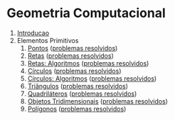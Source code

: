 Geometria Computacional
=======================

1. [Introducao](slides/intro/intro.pdf)
1. Elementos Primitivos
    1. [Pontos](slides/PT-1/PT-1.pdf) ([problemas resolvidos](problems/PT-1/PT-1.pdf))
    1. [Retas](slides/LN-1/LN-1.pdf) ([problemas resolvidos](problems/LN-1/LN-1.pdf))
    1. [Retas: Algoritmos](slides/LN-2/LN-2.pdf) ([problemas resolvidos](problems/LN-2/LN-2.pdf))
    1. [Círculos](slides/CC-1/CC-1.pdf) ([problemas resolvidos](problems/CC-1/CC-1.pdf))
    1. [Círculos: Algoritmos](slides/CC-2/CC-2.pdf) ([problemas resolvidos](problems/CC-2/CC-2.pdf))
    1. [Triângulos](slides/TR-1/TR-1.pdf) ([problemas resolvidos](problems/TR-1/TR-1.pdf))
    1. [Quadriláteros](slides/QL-1/QL-1.pdf) ([problemas resolvidos](problems/QL-1/QL-1.pdf))
    1. [Objetos Tridimensionais](slides/3D-1/3D-1.pdf) ([problemas resolvidos](problems/3D-1/3D-1.pdf))
    1. [Polígonos](slides/PL-1/PL-1.pdf) ([problemas resolvidos](problems/PL-1/PL-1.pdf))
